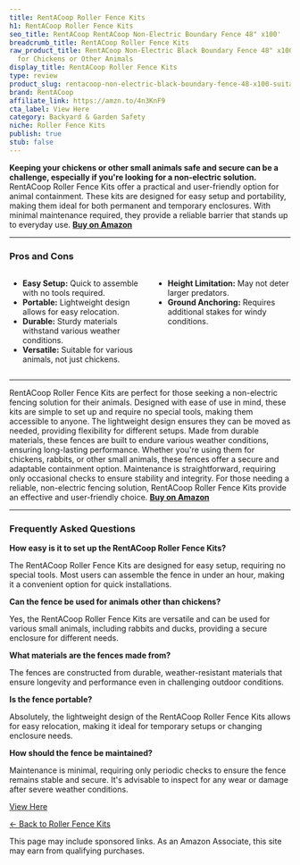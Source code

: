 ```yaml
---
title: RentACoop Roller Fence Kits
h1: RentACoop Roller Fence Kits
seo_title: RentACoop RentACoop Non-Electric Boundary Fence 48" x100'
breadcrumb_title: RentACoop Roller Fence Kits
raw_product_title: RentACoop Non-Electric Black Boundary Fence 48" x100' - Suitable
  for Chickens or Other Animals
display_title: RentACoop Roller Fence Kits
type: review
product_slug: rentacoop-non-electric-black-boundary-fence-48-x100-suitable-for-chicke-afd48267
brand: RentACoop
affiliate_link: https://amzn.to/4n3KnF9
cta_label: View Here
category: Backyard & Garden Safety
niche: Roller Fence Kits
publish: true
stub: false
---
```


<div id="intro" class="full-width">
  <p><strong>Keeping your chickens or other small animals safe and secure can be a challenge, especially if you're looking for a non-electric solution.</strong> RentACoop Roller Fence Kits offer a practical and user-friendly option for animal containment. These kits are designed for easy setup and portability, making them ideal for both permanent and temporary enclosures. With minimal maintenance required, they provide a reliable barrier that stands up to everyday use. <a href="https://amzn.to/4n3KnF9" rel="nofollow sponsored noopener" target="_blank"><strong>Buy on Amazon</strong></a></p>
</div>

<hr />
<h3 id="pros-cons">Pros and Cons</h3>
<div class="pc-grid" style="display:grid;grid-template-columns:1fr 1fr;gap:16px;">
  <ul>
    <li><strong>Easy Setup:</strong> Quick to assemble with no tools required.</li>
    <li><strong>Portable:</strong> Lightweight design allows for easy relocation.</li>
    <li><strong>Durable:</strong> Sturdy materials withstand various weather conditions.</li>
    <li><strong>Versatile:</strong> Suitable for various animals, not just chickens.</li>
  </ul>
  <ul>
    <li><strong>Height Limitation:</strong> May not deter larger predators.</li>
    <li><strong>Ground Anchoring:</strong> Requires additional stakes for windy conditions.</li>
  </ul>
</div>
<hr />

<div class="full-width">
  <p>RentACoop Roller Fence Kits are perfect for those seeking a non-electric fencing solution for their animals. Designed with ease of use in mind, these kits are simple to set up and require no special tools, making them accessible to anyone. The lightweight design ensures they can be moved as needed, providing flexibility for different setups. Made from durable materials, these fences are built to endure various weather conditions, ensuring long-lasting performance. Whether you're using them for chickens, rabbits, or other small animals, these fences offer a secure and adaptable containment option. Maintenance is straightforward, requiring only occasional checks to ensure stability and integrity. For those needing a reliable, non-electric fencing solution, RentACoop Roller Fence Kits provide an effective and user-friendly choice. <a href="https://amzn.to/4n3KnF9" rel="nofollow sponsored noopener" target="_blank"><strong>Buy on Amazon</strong></a></p>
</div>

<hr />
<h3 id="faqs">Frequently Asked Questions</h3>

<p><strong>How easy is it to set up the RentACoop Roller Fence Kits?</strong></p>
<p>The RentACoop Roller Fence Kits are designed for easy setup, requiring no special tools. Most users can assemble the fence in under an hour, making it a convenient option for quick installations.</p>

<p><strong>Can the fence be used for animals other than chickens?</strong></p>
<p>Yes, the RentACoop Roller Fence Kits are versatile and can be used for various small animals, including rabbits and ducks, providing a secure enclosure for different needs.</p>

<p><strong>What materials are the fences made from?</strong></p>
<p>The fences are constructed from durable, weather-resistant materials that ensure longevity and performance even in challenging outdoor conditions.</p>

<p><strong>Is the fence portable?</strong></p>
<p>Absolutely, the lightweight design of the RentACoop Roller Fence Kits allows for easy relocation, making it ideal for temporary setups or changing enclosure needs.</p>

<p><strong>How should the fence be maintained?</strong></p>
<p>Maintenance is minimal, requiring only periodic checks to ensure the fence remains stable and secure. It's advisable to inspect for any wear or damage after severe weather conditions.</p>
<p><a class="btn" href="https://amzn.to/4n3KnF9" target="_blank" rel="nofollow sponsored noopener">View Here</a></p>
<p><a href="/roundups/backyard-garden-safety/roller-fence-kits/">← Back to Roller Fence Kits</a></p>
<aside class="disclosure">This page may include sponsored links. As an Amazon Associate, this site may earn from qualifying purchases.</aside>
